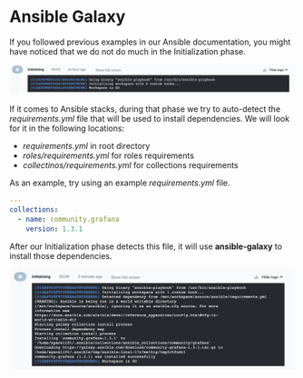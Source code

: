 # Ansible Galaxy

If you followed previous examples in our Ansible documentation, you might have noticed that we do not do much in the Initialization phase.

![Empty initialization phase](../../assets/screenshots/ansible/ansible-13-empty-initialization.png)

If it comes to Ansible stacks, during that phase we try to auto-detect the _requirements.yml_ file that will be used to install dependencies. We will look for it in the following locations:

- _requirements.yml_ in root directory
- _roles/requirements.yml_ for roles requirements
- _collectinos/requirements.yml_ for collections requirements

As an example, try using an example _requirements.yml_ file.

```yaml title="Example requirements.yml file"
---
collections:
  - name: community.grafana
    version: 1.3.1
```

After our Initialization phase detects this file, it will use **ansible-galaxy** to install those dependencies.

![Installing community.grafana collection](../../assets/screenshots/ansible/ansible-14-installing-dependency.png)
